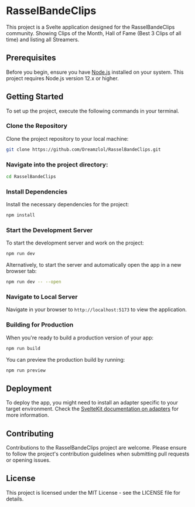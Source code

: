 # RasselBandeClips

This project is a Svelte application designed for the RasselBandeClips community. Showing Clips of the Month, Hall of Fame (Best 3 Clips of all time) and listing all Streamers.

## Prerequisites

Before you begin, ensure you have [Node.js](https://nodejs.org/) installed on your system. This project requires Node.js version 12.x or higher.

## Getting Started

To set up the project, execute the following commands in your terminal.

### Clone the Repository

Clone the project repository to your local machine:

```bash
git clone https://github.com/Dreamzlol/RasselBandeClips.git
```

### Navigate into the project directory:

```bash
cd RasselBandeClips
```

### Install Dependencies

Install the necessary dependencies for the project:

```bash
npm install
```

### Start the Development Server

To start the development server and work on the project:

```bash
npm run dev
```

Alternatively, to start the server and automatically open the app in a new browser tab:

```bash
npm run dev -- --open
```

### Navigate to Local Server

Navigate in your browser to `http://localhost:5173` to view the application.

### Building for Production

When you're ready to build a production version of your app:

```bash
npm run build
```

You can preview the production build by running:

```bash
npm run preview
```

## Deployment

To deploy the app, you might need to install an adapter specific to your target environment. Check the [SvelteKit documentation on adapters](https://kit.svelte.dev/docs/adapters) for more information.

## Contributing

Contributions to the RasselBandeClips project are welcome. Please ensure to follow the project's contribution guidelines when submitting pull requests or opening issues.

## License

This project is licensed under the MIT License - see the LICENSE file for details.
